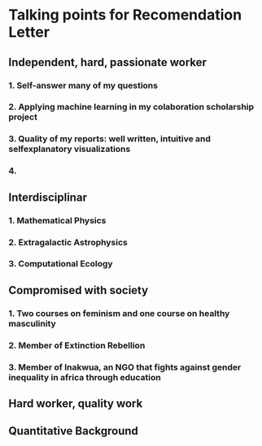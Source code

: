 # Talking points for Recomendation Letter
## Independent, hard, passionate worker
###         1. Self-answer many of my questions
###	    2. Applying machine learning in my colaboration scholarship project
###	    3. Quality of my reports: well written, intuitive and selfexplanatory visualizations
###	    4. 
## Interdisciplinar
###	    1. Mathematical Physics
###	    2. Extragalactic Astrophysics
###	    3. Computational Ecology
## Compromised with society
### 1. Two courses on feminism and one course on healthy masculinity
### 2. Member of Extinction Rebellion 
### 3. Member of Inakwua, an NGO that fights against gender inequality in africa through education 
## Hard worker, quality work
## Quantitative Background
